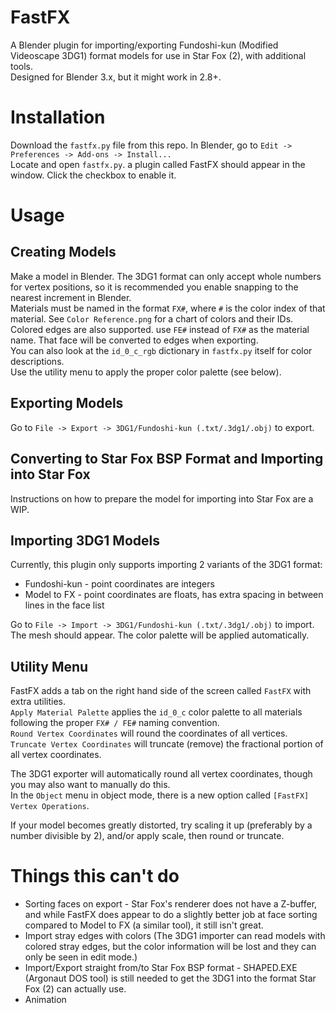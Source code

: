 # FastFX
A Blender plugin for importing/exporting Fundoshi-kun (Modified Videoscape 3DG1) format models for use in Star Fox (2), with additional tools.  
Designed for Blender 3.x, but it might work in 2.8+.  

# Installation
Download the ``fastfx.py`` file from this repo. In Blender, go to ``Edit -> Preferences -> Add-ons -> Install...``  
Locate and open ``fastfx.py``. a plugin called FastFX should appear in the window. Click the checkbox to enable it.  

# Usage

## Creating Models
Make a model in Blender. The 3DG1 format can only accept whole numbers for vertex positions, so it is recommended you enable snapping to the nearest increment in Blender.  
Materials must be named in the format ``FX#``, where ``#`` is the color index of that material. See ``Color Reference.png`` for a chart of colors and their IDs.  
Colored edges are also supported. use ``FE#`` instead of ``FX#`` as the material name. That face will be converted to edges when exporting.  
You can also look at the ``id_0_c_rgb`` dictionary in ``fastfx.py`` itself for color descriptions.  
Use the utility menu to apply the proper color palette (see below).  
  
## Exporting Models
Go to ``File -> Export -> 3DG1/Fundoshi-kun (.txt/.3dg1/.obj)`` to export.  

## Converting to Star Fox BSP Format and Importing into Star Fox
Instructions on how to prepare the model for importing into Star Fox are a WIP.  

## Importing 3DG1 Models
Currently, this plugin only supports importing 2 variants of the 3DG1 format:  
- Fundoshi-kun - point coordinates are integers  
- Model to FX - point coordinates are floats, has extra spacing in between lines in the face list  
  
Go to ``File -> Import -> 3DG1/Fundoshi-kun (.txt/.3dg1/.obj)`` to import.  
The mesh should appear. The color palette will be applied automatically.  

## Utility Menu
FastFX adds a tab on the right hand side of the screen called ``FastFX`` with extra utilities.  
``Apply Material Palette`` applies the ``id_0_c`` color palette to all materials following the proper ``FX# / FE#`` naming convention.  
``Round Vertex Coordinates`` will round the coordinates of all vertices.  
``Truncate Vertex Coordinates`` will truncate (remove) the fractional portion of all vertex coordinates.  

The 3DG1 exporter will automatically round all vertex coordinates, though you may also want to manually do this.  
In the ``Object`` menu in object mode, there is a new option called ``[FastFX] Vertex Operations``.  

If your model becomes greatly distorted, try scaling it up (preferably by a number divisible by 2), and/or apply scale, then round or truncate.  

# Things this can't do
- Sorting faces on export - Star Fox's renderer does not have a Z-buffer, and while FastFX does appear to do a slightly better job at face sorting compared to Model to FX (a similar tool), it still isn't great.  
- Import stray edges with colors (The 3DG1 importer can read models with colored stray edges, but the color information will be lost and they can only be seen in edit mode.)  
- Import/Export straight from/to Star Fox BSP format - SHAPED.EXE (Argonaut DOS tool) is still needed to get the 3DG1 into the format Star Fox (2) can actually use.  
- Animation  